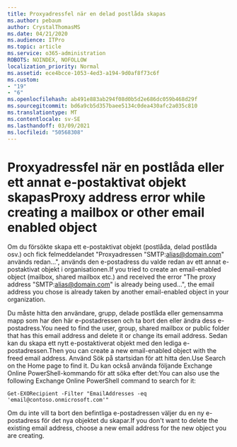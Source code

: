 ```yaml
---
title: Proxyadressfel när en delad postlåda skapas
ms.author: pebaum
author: CrystalThomasMS
ms.date: 04/21/2020
ms.audience: ITPro
ms.topic: article
ms.service: o365-administration
ROBOTS: NOINDEX, NOFOLLOW
localization_priority: Normal
ms.assetid: ece4bcce-1053-4ed3-a194-9d0af8f73c6f
ms.custom:
- "19"
- "6"
ms.openlocfilehash: ab491e883ab294f08d0b5d2e686dc059b468d29f
ms.sourcegitcommit: bd6a9cb5d357baee5134c0dea430afc2a035c810
ms.translationtype: MT
ms.contentlocale: sv-SE
ms.lasthandoff: 03/09/2021
ms.locfileid: "50568308"
---
```

# <a name="proxy-address-error-while-creating-a-mailbox-or-other-email-enabled-object"></a><span data-ttu-id="1e472-102">Proxyadressfel när en postlåda eller ett annat e-postaktivat objekt skapas</span><span class="sxs-lookup"><span data-stu-id="1e472-102">Proxy address error while creating a mailbox or other email enabled object</span></span>

<span data-ttu-id="1e472-103">Om du försökte skapa ett e-postaktivat objekt (postlåda, delad postlåda osv.) och fick felmeddelandet "Proxyadressen "SMTP:alias@domain.com" används redan...", används den e-postadress du valde redan av ett annat e-postaktivat objekt i organisationen.</span><span class="sxs-lookup"><span data-stu-id="1e472-103">If you tried to create an email-enabled object (mailbox, shared mailbox etc.) and received the error "The proxy address "SMTP:alias@domain.com" is already being used…", the email address you chose is already taken by another email-enabled object in your organization.</span></span>
  
<span data-ttu-id="1e472-104">Du måste hitta den användare, grupp, delade postlåda eller gemensamma mapp som har den här e-postadressen och ta bort den eller ändra dess e-postadress.</span><span class="sxs-lookup"><span data-stu-id="1e472-104">You need to find the user, group, shared mailbox or public folder that has this email address and delete it or change its email address.</span></span> <span data-ttu-id="1e472-105">Sedan kan du skapa ett nytt e-postaktiverat objekt med den lediga e-postadressen.</span><span class="sxs-lookup"><span data-stu-id="1e472-105">Then you can create a new email-enabled object with the freed email address.</span></span> <span data-ttu-id="1e472-106">Använd Sök på startsidan för att hitta den.</span><span class="sxs-lookup"><span data-stu-id="1e472-106">Use Search on the Home page to find it.</span></span> <span data-ttu-id="1e472-107">Du kan också använda följande Exchange Online PowerShell-kommando för att söka efter det:</span><span class="sxs-lookup"><span data-stu-id="1e472-107">You can also use the following Exchange Online PowerShell command to search for it:</span></span>

`
    Get-EXORecipient -Filter "EmailAddresses -eq 'email@contoso.onmicrosoft.com'"
`
  
<span data-ttu-id="1e472-108">Om du inte vill ta bort den befintliga e-postadressen väljer du en ny e-postadress för det nya objektet du skapar.</span><span class="sxs-lookup"><span data-stu-id="1e472-108">If you don't want to delete the existing email address, choose a new email address for the new object you are creating.</span></span>
  